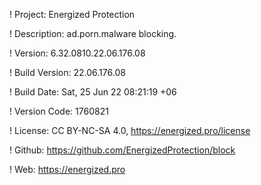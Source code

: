! Project: Energized Protection

! Description: ad.porn.malware blocking.

! Version: 6.32.0810.22.06.176.08

! Build Version: 22.06.176.08

! Build Date: Sat, 25 Jun 22 08:21:19 +06

! Version Code: 1760821

! License: CC BY-NC-SA 4.0, https://energized.pro/license

! Github: https://github.com/EnergizedProtection/block

! Web: https://energized.pro
